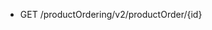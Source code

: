 <!--
    ATTENTION: This file was generated via gradle!
               Do NOT manually edit this file! Any such changes will be overwritten!
-->

* GET /productOrdering/v2/productOrder/{id}
